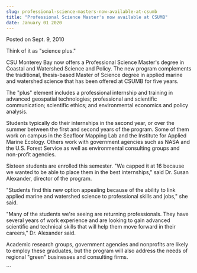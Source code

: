 ```yaml
---
slug: professional-science-masters-now-available-at-csumb
title: "Professional Science Master's now available at CSUMB"
date: January 01 2020
---
```


 
<p>Posted on Sept. 9, 2010</p>
<p>Think of it as "science plus."</p>
<p>
  CSU Monterey Bay now offers a Professional Science Master's degree in Coastal
  and Watershed Science and Policy. The new program complements the traditional,
  thesis-based Master of Science degree in applied marine and watershed science
  that has been offered at CSUMB for five years.
</p>
<p>
  The "plus" element includes a professional internship and training in advanced
  geospatial technologies; professional and scientific communication; scientific
  ethics; and environmental economics and policy analysis.
</p>
<p>
  Students typically do their internships in the second year, or over the summer
  between the first and second years of the program. Some of them work on campus
  in the Seafloor Mapping Lab and the Institute for Applied Marine Ecology.
  Others work with government agencies such as NASA and the U.S. Forest Service
  as well as environmental consulting groups and non-profit agencies.
</p>
<p>
  Sixteen students are enrolled this semester. "We capped it at 16 because we
  wanted to be able to place them in the best internships," said Dr. Susan
  Alexander, director of the program.
</p>
<p>
  "Students find this new option appealing because of the ability to link
  applied marine and watershed science to professional skills and jobs," she
  said.
</p>
<p>
  "Many of the students we're seeing are returning professionals. They have
  several years of work experience and are looking to gain advanced scientific
  and technical skills that will help them move forward in their careers," Dr.
  Alexander said.
</p>
<p>
  Academic research groups, government agencies and nonprofits are likely to
  employ these graduates, but the program will also address the needs of
  regional "green" businesses and consulting firms.
</p>
<p></p>
<p></p>
<p></p>
<p></p>
```
